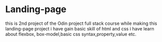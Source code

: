 # Landing-page
this is 2nd project of the Odin project full stack course
while making this landing-page project i have gain basic skill of html and css
i have learn about flexbox, box-model,basic css syntax,property,value etc.
